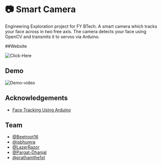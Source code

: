 
# 📷 Smart Camera

Engineering Exploration project for FY BTech. A smart camera which tracks your face across in two free axis. The camera detects your face using OpenCV and transmits it to servos via Arduino.

##Website

![Click-Here](https://pargat-dhanjal.github.io/Owl-Smart-Camera/)

## Demo

![Demo-video](https://github.com/Pargat-Dhanjal/Smart-Camera/blob/master/demo.gif)

## Acknowledgements

 - [Face Tracking Using Arduino](https://create.arduino.cc/projecthub/WolfxPac/face-tracking-using-arduino-b35b6b)

## Team

- [@Beetroot16](https://www.github.com/octokatherine)
- [@jsbhumra](https://www.github.com/jsbhumra)
- [@LazerRazor](https://www.github.com/LazerRazor)
- [@Pargat-Dhanjal](https://www.github.com/Pargat-Dhanjal)
- [@prathamthe1st](https://www.github.com/prathamthe1st)


